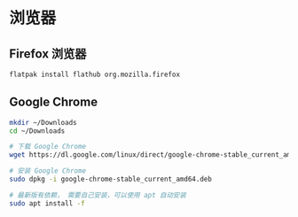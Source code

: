 # 浏览器

## Firefox 浏览器

```bash
flatpak install flathub org.mozilla.firefox
```





## Google Chrome



```bash
mkdir ~/Downloads
cd ~/Downloads

# 下载 Google Chrome
wget https://dl.google.com/linux/direct/google-chrome-stable_current_amd64.deb 

# 安装 Google Chrome
sudo dpkg -i google-chrome-stable_current_amd64.deb

# 最新版有依赖， 需要自己安装，可以使用 apt 自动安装
sudo apt install -f
```


